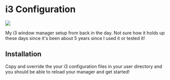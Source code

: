 
# i3 Configuration #

![](https://github.com/catlinman/neko-config/blob/master/i3wm/preview.png)

My i3 window manager setup from back in the day. Not sure how it holds up these days since it's been about 5 years since I used it or tested it!

## Installation ##

Copy and override the your i3 configuration files in your user directory and
you should be able to reload your manager and get started!
